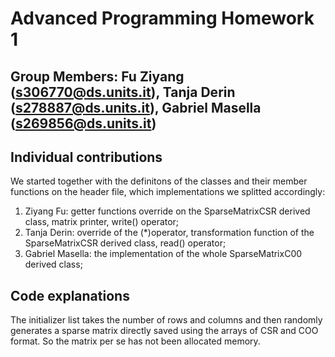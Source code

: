 # Advanced Programming Homework 1

## Group Members: Fu Ziyang (s306770@ds.units.it), Tanja Derin (s278887@ds.units.it), Gabriel Masella (s269856@ds.units.it) 

## Individual contributions 
We started together with the definitons of the classes and their member functions on the header file, which implementations we splitted accordingly:
1) Ziyang Fu: getter functions override on the SparseMatrixCSR derived class, matrix printer, write() operator; 
2) Tanja Derin: override of the (*)operator, transformation function of the SparseMatrixCSR derived class, read() operator;
3) Gabriel Masella: the implementation of the whole SparseMatrixC00 derived class;

## Code explanations
The initializer list takes the number of rows and columns and then randomly generates a sparse matrix directly saved using the arrays of CSR and COO format. 
So the matrix per se has not been allocated memory.
